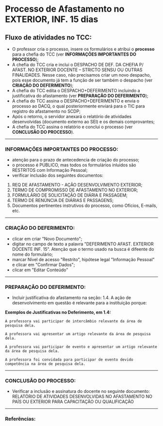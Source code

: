 # Processo de Afastamento no EXTERIOR, INF. 15 dias

## Fluxo de atividades no TCC:
- O professor cria o processo, insere os formulários e atribui o __processo__ para a chefia do TCC (ver __INFORMAÇÕES IMPORTANTES DO PROCESSO__);
- A chefia do TCC cria e inclui o DESPACHO DE DEF. DA CHEFIA P/ AFAST. NO EXTERIOR DOCENTE – STRICTO SENSU OU OUTRAS FINALIDADES. Nesse caso, não precisamos criar um novo despacho, pois esse documento já tem a função de ser também o despacho (ver __CRIAÇÃO DO DEFERIMENTO__);
- A chefia do TCC edita o DESPACHO+DEFERIMENTO incluindo a justificativa do afastamento (ver __PREPARAÇÃO DO DEFERIMENTO__);
- A chefia do TCC assina o DESPACHO+DEFERIMENTO e envia o processo ao DACQ, o qual posteriormente enviará para o TIC para registro do afastamento no SCDP;
- Após o retorno, o servidor anexará o relatório de atividades desenvolvidas (documento externo ao SEI) e os demais comprovantes;
- A chefia do TCC assina o relatório e conclui o processo (ver __CONCLUSÃO DO PROCESSO__).

---

### INFORMAÇÕES IMPORTANTES DO PROCESSO:
- atenção para o prazo de antecedencia de criação do processo;
- o processo é PUBLICO, mas todos os formulários inluidos são RESTRITOS com Informação Pessoal;
- verificar inclusão dos seguintes documentos:
1. REQ DE AFASTAMENTO - AÇÃO DESENVOLVIMENTO EXTERIOR;
2. TERMO DE COMPROMISSO DE AFASTAMENTO NO EXTERIOR;
3. FORMULÁRIO DE SOLICITAÇÃO DE DIÁRIA E PASSAGEM;
4. TERMO DE RENÚNCIA DE DIÁRIAS E PASSAGENS;
5. Documentos pertinentes instrutivos do processo, como Ofícios, E-mails, etc.

---

### CRIAÇÃO DO DEFERIMENTO:
- clicar em criar "Novo Documento";
- digitar no campo de texto a palavra "DEFERIMENTO AFAST. EXTERIOR DOCENTE INF. 15". Atenção que o termo usado na busca é difeente do nome do formulário;
- marcar Nível de acesso "Restrito", hipótese legal "Informação Pessoal" e clicar em "Confirmar Dados";
- clicar em "Editar Conteúdo"

---

### PREPARAÇÃO DO DEFERIMENTO:
- Incluir justificativa do afastamento na seção: 
1.4. A ação de desenvolvimento em questão é relevante para a instituição porque:

**Exemplos de Justificativas no Deferimento, em 1.4:**
~~~
A professora vai participar de intercâmbio relevante da área de pesquisa dela.

A professora vai apresentar um artigo relevante da área de pesquisa dela.

A professora vai participar de evento e apresentar um artigo relevante da área de pesquisa dela.

A professora foi convidada para participar de evento devido competência na área de pesquisa dela.
~~~

---

### CONCLUSÃO DO PROCESSO:
- Verificar a inclusão e assinatura do docente no seguinte documento: 
RELATÓRIO DE ATIVIDADES DESENVOLVIDAS NO AFASTAMENTO NO PAÍS OU EXTERIOR PARA CAPACITAÇÃO OU QUALIFICAÇÃO

---

### Referências:
